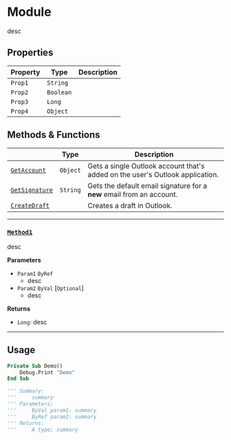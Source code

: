 # Module

desc

## Properties

| Property | Type      | Description |
|----------|-----------|-------------|
| `Prop1`  | `String`  |             |
| `Prop2`  | `Boolean` |             |
| `Prop3`  | `Long`    |             |
| `Prop4`  | `Object`  |             |

## Methods & Functions

|                                 | Type     | Description                                                                   |
|---------------------------------|----------|-------------------------------------------------------------------------------|
| [`GetAccount`](#getaccount)     | `Object` | Gets a single Outlook account that's added on the user's Outlook application. |
| [`GetSignature`](#getsignature) | `String` | Gets the default email signature for a **new** email from an account.         |
| [`CreateDraft`](#createdraft)   |          | Creates a draft in Outlook.                                                                              |

---

### [`Method1`](Method1.bas#L0)

desc

**Parameters**
- `Param1` `ByRef`
    - desc
- `Param2` `ByVal` [`Optional`]
    - desc

**Returns**
- `Long`: desc

---

## Usage

```vb
Private Sub Demo()
    Debug.Print "Demo"
End Sub
```



```vb
''' Summary:
'''     summary
''' Parameters:
'''     ByVal param1: summary
'''     ByRef param2: summary
''' Returns:
'''     A type; summary


```